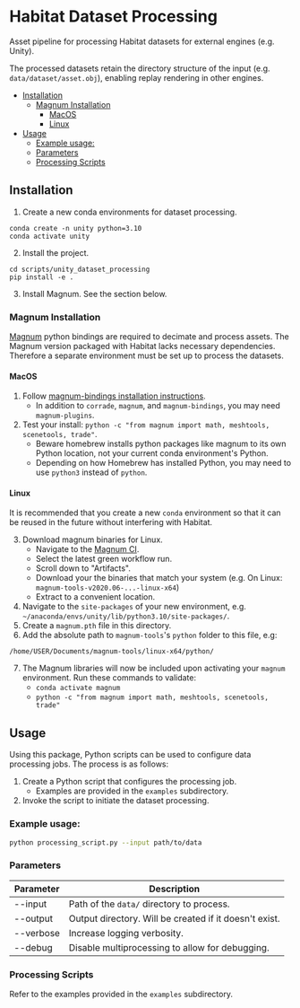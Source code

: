 # Habitat Dataset Processing

Asset pipeline for processing Habitat datasets for external engines (e.g. Unity).

The processed datasets retain the directory structure of the input (e.g. `data/dataset/asset.obj`), enabling replay rendering in other engines.

- [Installation](#installation)
  - [Magnum Installation](#magnum-installation)
    - [MacOS](#macos)
    - [Linux](#linux)
- [Usage](#usage)
  - [Example usage:](#example-usage)
  - [Parameters](#parameters)
  - [Processing Scripts](#processing-scripts)


## Installation

1. Create a new conda environments for dataset processing.

```
conda create -n unity python=3.10
conda activate unity
```

2. Install the project.

```
cd scripts/unity_dataset_processing
pip install -e .
```

3. Install Magnum. See the section below.

### Magnum Installation

[Magnum](https://github.com/mosra/magnum) python bindings are required to decimate and process assets. The Magnum version packaged with Habitat lacks necessary dependencies. Therefore a separate environment must be set up to process the datasets.

#### MacOS

1. Follow [magnum-bindings installation instructions](https://doc.magnum.graphics/python/building/#homebrew-formulas-for-macos).
   * In addition to `corrade`, `magnum`, and `magnum-bindings`, you may need `magnum-plugins`.
2. Test your install: `python -c "from magnum import math, meshtools, scenetools, trade"`.
   * Beware homebrew installs python packages like magnum to its own Python location, not your current conda environment's Python.
   * Depending on how Homebrew has installed Python, you may need to use `python3` instead of `python`.

#### Linux

It is recommended that you create a new `conda` environment so that it can be reused in the future without interfering with Habitat.

3. Download magnum binaries for Linux.
   * Navigate to the [Magnum CI](https://github.com/mosra/magnum-ci/actions/workflows/magnum-tools.yml).
   * Select the latest green workflow run.
   * Scroll down to "Artifacts".
   * Download your the binaries that match your system (e.g. On Linux: `magnum-tools-v2020.06-...-linux-x64`)
   * Extract to a convenient location.
4. Navigate to the `site-packages` of your new environment, e.g. `~/anaconda/envs/unity/lib/python3.10/site-packages/`.
5. Create a `magnum.pth` file in this directory.
6. Add the absolute path to `magnum-tools`'s `python` folder to this file, e.g:
```
/home/USER/Documents/magnum-tools/linux-x64/python/
```
7. The Magnum libraries will now be included upon activating your `magnum` environment. Run these commands to validate:
   * `conda activate magnum`
   * `python -c "from magnum import math, meshtools, scenetools, trade"`

## Usage

Using this package, Python scripts can be used to configure data processing jobs. The process is as follows:

1. Create a Python script that configures the processing job.
   * Examples are provided in the `examples` subdirectory.
2. Invoke the script to initiate the dataset processing.

### Example usage:
```bash
python processing_script.py --input path/to/data
```

### Parameters

| Parameter | Description |
| -------- | ------- |
| --input | Path of the `data/` directory to process. |
| --output | Output directory. Will be created if it doesn't exist. |
| --verbose | Increase logging verbosity. |
| --debug | Disable multiprocessing to allow for debugging. |

### Processing Scripts

Refer to the examples provided in the `examples` subdirectory.